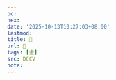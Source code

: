 ```yaml
---
bc:
hex:
date: '2025-10-13T10:27:03+08:00'
lastmod:
title: 􃪖
url: 􃪖
tags: [金]
src: DCCV
note:
---
```

